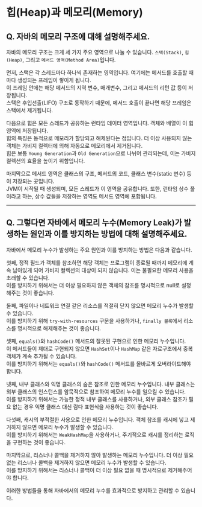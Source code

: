 # 힙(Heap)과 메모리(Memory)

## Q. 자바의 메모리 구조에 대해 설명해주세요.

자바의 메모리 구조는 크게 세 가지 주요 영역으로 나눌 수 있습니다. `스택(Stack)`, `힙(Heap)`, 그리고 `메서드 영역(Method Area)`입니다.

먼저, 스택은 각 스레드마다 하나씩 존재하는 영역입니다. 여기에는 메서드를 호출할 때마다 생성되는 프레임이 쌓이게 됩니다.\
이 프레임 안에는 해당 메서드의 지역 변수, 매개변수, 그리고 메서드의 리턴 값 등이 저장됩니다.\
스택은 후입선출(LIFO) 구조로 동작하기 때문에, 메서드 호출이 끝나면 해당 프레임은 스택에서 제거됩니다.

다음으로 힙은 모든 스레드가 공유하는 런타임 데이터 영역입니다. 객체와 배열이 이 힙 영역에 저장됩니다.\
힙의 특징은 동적으로 메모리가 할당되고 해제된다는 점입니다. 더 이상 사용되지 않는 객체는 가비지 컬렉터에 의해 자동으로 메모리에서 제거됩니다.\
힙은 보통 `Young Generation`과 `Old Generation`으로 나뉘어 관리되는데, 이는 가비지 컬렉션의 효율을 높이기 위함입니다.

마지막으로 메서드 영역은 클래스의 구조, 메서드의 코드, 클래스 변수(static 변수) 등이 저장되는 곳입니다.\
JVM이 시작될 때 생성되며, 모든 스레드가 이 영역을 공유합니다. 또한, 런타임 상수 풀이라고 하는, 상수 값들을 저장하는 영역도 메서드 영역에 포함됩니다.

***

## Q. 그렇다면 자바에서 메모리 누수(Memory Leak)가 발생하는 원인과 이를 방지하는 방법에 대해 설명해주세요.

자바에서 메모리 누수가 발생하는 주요 원인과 이를 방지하는 방법은 다음과 같습니다.

첫째, 정적 필드가 객체를 참조하면 해당 객체는 프로그램이 종료될 때까지 메모리에 계속 남아있게 되어 가비지 컬렉션의 대상이 되지 않습니다. 이는 불필요한 메모리 사용을 초래할 수 있습니다.\
이를 방지하기 위해서는 더 이상 필요하지 않은 객체의 참조를 명시적으로 null로 설정해주는 것이 좋습니다.

둘째, 파일이나 네트워크 연결 같은 리소스를 적절히 닫지 않으면 메모리 누수가 발생할 수 있습니다.\
이를 방지하기 위해 `try-with-resources` 구문을 사용하거나, `finally 블록`에서 리소스를 명시적으로 해제해주는 것이 좋습니다.

셋째, `equals()`와 `hashCode()` 메서드의 잘못된 구현으로 인한 메모리 누수입니다.\
이 메서드들이 제대로 구현되지 않으면 `HashSet`이나 `HashMap` 같은 자료구조에서 중복 객체가 계속 추가될 수 있습니다.\
이를 방지하기 위해서는 `equals()`와 `hashCode()` 메서드를 올바르게 오버라이드해야 합니다.

넷째, 내부 클래스와 익명 클래스의 숨은 참조로 인한 메모리 누수입니다. 내부 클래스는 외부 클래스의 인스턴스를 암묵적으로 참조하여 메모리 누수를 일으킬 수 있습니다.\
이를 방지하기 위해서는 가능한 정적 내부 클래스를 사용하거나, 외부 클래스 참조가 필요 없는 경우 익명 클래스 대신 람다 표현식을 사용하는 것이 좋습니다.

다섯째, 캐시의 부적절한 사용으로 인한 메모리 누수입니다. 객체 참조를 캐시에 넣고 제거하지 않으면 메모리 누수가 발생할 수 있습니다.\
이를 방지하기 위해서는 `WeakHashMap`을 사용하거나, 주기적으로 캐시를 정리하는 로직을 구현하는 것이 좋습니다.

마지막으로, 리스너나 콜백을 제거하지 않아 발생하는 메모리 누수입니다. 더 이상 필요 없는 리스너나 콜백을 제거하지 않으면 메모리 누수가 발생할 수 있습니다.\
이를 방지하기 위해서는 리스너나 콜백이 더 이상 필요 없을 때 명시적으로 제거해주어야 합니다.

이러한 방법들을 통해 자바에서의 메모리 누수를 효과적으로 방지하고 관리할 수 있습니다.
